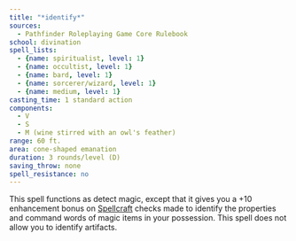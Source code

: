 ```yaml
---
title: "*identify*"
sources:
  - Pathfinder Roleplaying Game Core Rulebook
school: divination
spell_lists:
  - {name: spiritualist, level: 1}
  - {name: occultist, level: 1}
  - {name: bard, level: 1}
  - {name: sorcerer/wizard, level: 1}
  - {name: medium, level: 1}
casting_time: 1 standard action
components:
  - V
  - S
  - M (wine stirred with an owl's feather)
range: 60 ft.
area: cone-shaped emanation
duration: 3 rounds/level (D)
saving_throw: none
spell_resistance: no
---
```


This spell functions as detect magic, except that it gives you a +10 enhancement bonus on [Spellcraft](/skills/spellcraft/) checks made to identify the properties and command words of magic items in your possession. This spell does not allow you to identify artifacts.

